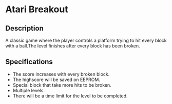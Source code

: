 # Atari Breakout

## Description

A classic game where the player controls a platform trying to hit every block with a ball.The level finishes after every block has been broken.

## Specifications

- The score increases with every broken block.
- The highscore will be saved on EEPROM.
- Special block that take more hits to be broken.
- Multiple levels.
- There will be a time limit for the level to be completed.


